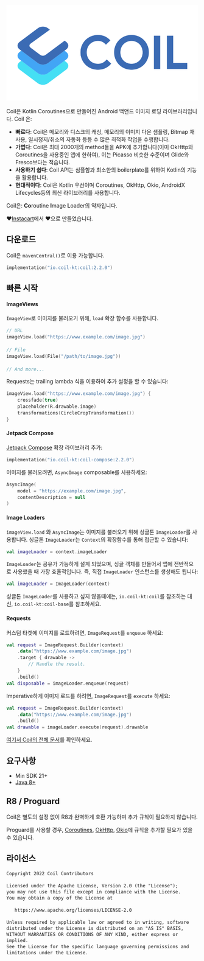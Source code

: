 ﻿![Coil](logo.svg)

Coil은 Kotlin Coroutines으로 만들어진 Android 백앤드 이미지 로딩 라이브러리입니다. Coil 은:

-   **빠르다**: Coil은 메모리와 디스크의 캐싱, 메모리의 이미지 다운 샘플링, Bitmap 재사용, 일시정지/취소의 자동화 등등 수 많은 최적화 작업을 수행합니다.
-   **가볍다**: Coil은 최대 2000개의 method들을 APK에 추가합니다(이미 OkHttp와 Coroutines을 사용중인 앱에 한하여), 이는 Picasso 비슷한 수준이며 Glide와 Fresco보다는 적습니다.
-   **사용하기 쉽다**: Coil API는 심플함과 최소한의 boilerplate를 위하여 Kotlin의 기능을 활용합니다.
-   **현대적이다**: Coil은 Kotlin 우선이며 Coroutines, OkHttp, Okio, AndroidX Lifecycles등의 최신 라이브러리를 사용합니다.

Coil은: **Co**routine **I**mage **L**oader의 약자입니다.

❤️[Instacart](https://www.instacart.com)에서 ❤️으로 만들었습니다.

## 다운로드

Coil은 `mavenCentral()`로 이용 가능합니다.

```kotlin
implementation("io.coil-kt:coil:2.2.0")
```

## 빠른 시작

#### ImageViews

`ImageView`로 이미지를 불러오기 위해, `load` 확장 함수를 사용합니다.

```kotlin
// URL
imageView.load("https://www.example.com/image.jpg")

// File
imageView.load(File("/path/to/image.jpg"))

// And more...
```

Requests는 trailing lambda 식을 이용하여 추가 설정을 할 수 있습니다:

```kotlin
imageView.load("https://www.example.com/image.jpg") {
    crossfade(true)
    placeholder(R.drawable.image)
    transformations(CircleCropTransformation())
}
```

#### Jetpack Compose

[Jetpack Compose](https://developer.android.com/jetpack/compose) 확장 라이브러리 추가:

```kotlin
implementation("io.coil-kt:coil-compose:2.2.0")
```

이미지를 불러오려면, `AsyncImage` composable를 사용하세요:

```kotlin
AsyncImage(
    model = "https://example.com/image.jpg",
    contentDescription = null
)
```

#### Image Loaders

`imageView.load` 와 `AsyncImage`는 이미지를 불러오기 위해 싱글톤 `ImageLoader`를 사용합니다. 싱글톤 `ImageLoader`는 `Context`의 확장함수를 통해 접근할 수 있습니다:

```kotlin
val imageLoader = context.imageLoader
```

`ImageLoader`는 공유가 가능하게 설계 되었으며, 싱글 객체를 만들어서 앱에 전반적으로 사용했을 때 가장 효율적입니다. 즉, 직접 `ImageLoader` 인스턴스를 생성해도 됩니다:

```kotlin
val imageLoader = ImageLoader(context)
```

싱글톤 `ImageLoader`를 사용하고 싶지 않을때에는, `io.coil-kt:coil`를 참조하는 대신, `io.coil-kt:coil-base`를 참조하세요.

#### Requests

커스텀 타겟에 이미지를 로드하려면, `ImageRequest`를 `enqueue` 하세요:

```kotlin
val request = ImageRequest.Builder(context)
    .data("https://www.example.com/image.jpg")
    .target { drawable ->
        // Handle the result.
    }
    .build()
val disposable = imageLoader.enqueue(request)
```

Imperative하게 이미지 로드를 하려면, `ImageRequest`를 `execute` 하세요:

```kotlin
val request = ImageRequest.Builder(context)
    .data("https://www.example.com/image.jpg")
    .build()
val drawable = imageLoader.execute(request).drawable
```

[여기서 Coil의 전체 문서](https://coil-kt.github.io/coil/)를 확인하세요.

## 요구사항

- Min SDK 21+
- [Java 8+](https://coil-kt.github.io/coil/faq/#how-do-i-target-java-8)

## R8 / Proguard

Coil은 별도의 설정 없이 R8과 완벽하게 호환 가능하며 추가 규칙이 필요하지 않습니다.

Proguard를 사용할 경우, [Coroutines](https://github.com/Kotlin/kotlinx.coroutines/blob/master/kotlinx-coroutines-core/jvm/resources/META-INF/proguard/coroutines.pro), [OkHttp](https://github.com/square/okhttp/blob/master/okhttp/src/jvmMain/resources/META-INF/proguard/okhttp3.pro), [Okio](https://github.com/square/okio/blob/master/okio/src/jvmMain/resources/META-INF/proguard/okio.pro)에 규칙을 추가할 필요가 있을 수 있습니다.

## 라이선스

    Copyright 2022 Coil Contributors

    Licensed under the Apache License, Version 2.0 (the "License");
    you may not use this file except in compliance with the License.
    You may obtain a copy of the License at

       https://www.apache.org/licenses/LICENSE-2.0

    Unless required by applicable law or agreed to in writing, software
    distributed under the License is distributed on an "AS IS" BASIS,
    WITHOUT WARRANTIES OR CONDITIONS OF ANY KIND, either express or implied.
    See the License for the specific language governing permissions and
    limitations under the License.
